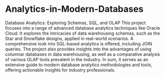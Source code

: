 # Analytics-in-Modern-Databases
Database Analytics: Exploring Schemas, SQL, and OLAP
This project focuses into a range of advanced database analytics techniques like Oracle Cloud. It explores the intricacies of data warehousing schemas, such as the Star and Snowflake designs, applied in real-world scenarios. A comprehensive look into SQL-based analytics is offered, including JOIN queries. The project also provides insights into the advantages of using columnar databases in data warehousing, as well as a comparative analysis of various OLAP tools prevalent in the industry. In sum, it serves as an extensive guide to modern database analytics methodologies and tools, offering actionable insights for industry professionals.
